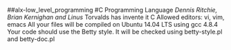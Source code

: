 ##alx-low_level_programming
#C Programming Language
*Dennis Ritchie, Brian Kernighan and Linus* Torvalds has invente it
C Allowed editors: vi, vim, emacs All your files will be compiled on Ubuntu 14.04 LTS using gcc 4.8.4 Your code should use the Betty style. It will be checked using betty-style.pl and betty-doc.pl
